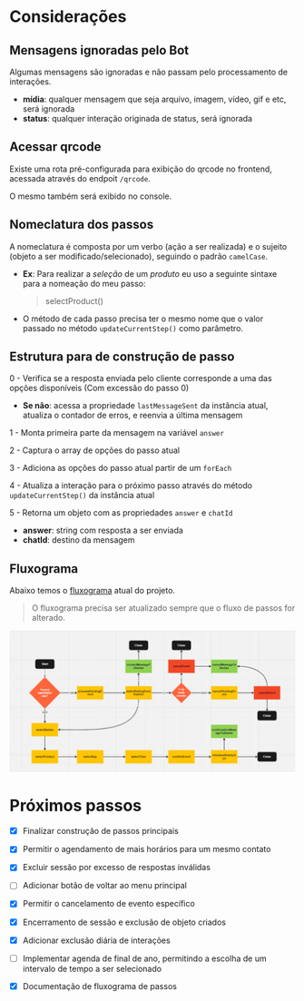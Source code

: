 # Considerações

## Mensagens ignoradas pelo Bot

Algumas mensagens são ignoradas e não passam pelo processamento de interações.

- **mídia**: qualquer mensagem que seja arquivo, imagem, vídeo, gif e etc, será ignorada
- **status**: qualquer interação originada de status, será ignorada

## Acessar qrcode

Existe uma rota pré-configurada para exibição do qrcode no frontend, acessada através do endpoit `/qrcode`.

O mesmo também será exibido no console.

## Nomeclatura dos passos

A nomeclatura é composta por um verbo (ação a ser realizada) e o sujeito (objeto a ser modificado/selecionado), seguindo o padrão `camelCase`.

- **Ex**: Para realizar a _seleção_ de um _produto_ eu uso a seguinte sintaxe para a nomeação do meu passo:

  > selectProduct()

- O método de cada passo precisa ter o mesmo nome que o valor passado no método `updateCurrentStep()` como parâmetro.

## Estrutura para de construção de passo

0 - Verifica se a resposta enviada pelo cliente corresponde a uma das opções disponíveis (Com excessão do passo 0)

- **Se não**: acessa a propriedade `lastMessageSent` da instância atual, atualiza o contador de erros, e reenvia a última mensagem

1 - Monta primeira parte da mensagem na variável `answer`

2 - Captura o array de opções do passo atual

3 - Adiciona as opções do passo atual partir de um `forEach`

4 - Atualiza a interação para o próximo passo através do método `updateCurrentStep()` da instância atual

5 - Retorna um objeto com as propriedades `answer` e `chatId`

- **answer**: string com resposta a ser enviada
- **chatId**: destino da mensagem

## Fluxograma

Abaixo temos o [fluxograma](https://miro.com/welcomeonboard/WHJRakVERDBFT3F5cnZBdndDa2pSd0VnSzBwNGFXRzBZU05LZTc1VFRkb1N0VkViS09keHJ5S29wUk1LWktkSnwzNDU4NzY0NTQ5Njg2NzY2ODk4fDI=?share_link_id=346246975191) atual do projeto.

> O fluxograma precisa ser atualizado sempre que o fluxo de passos for alterado.

![image](./src/assets/fluxograma.png)

# Próximos passos

- [x] Finalizar construção de passos principais

- [x] Permitir o agendamento de mais horários para um mesmo contato

- [x] Excluir sessão por excesso de respostas inválidas

- [ ] Adicionar botão de voltar ao menu principal

- [x] Permitir o cancelamento de evento específico

- [x] Encerramento de sessão e exclusão de objeto criados

- [x] Adicionar exclusão diária de interações

- [ ] Implementar agenda de final de ano, permitindo a escolha de um intervalo de tempo a ser selecionado

- [x] Documentação de fluxograma de passos
